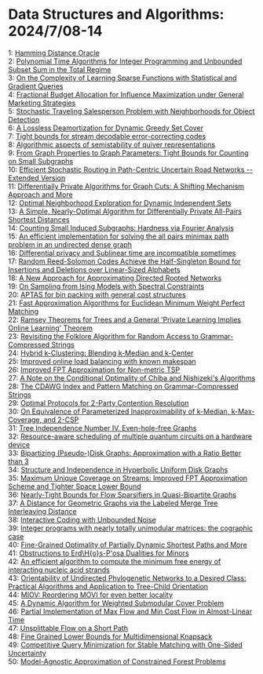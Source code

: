# Data Structures and Algorithms: 2024/7/08-14  
1: [Hamming Distance Oracle](https://doi.org/10.48550/arXiv.2407.05430)  
2: [Polynomial Time Algorithms for Integer Programming and Unbounded Subset  Sum in the Total Regime](https://doi.org/10.48550/arXiv.2407.05435)  
3: [On the Complexity of Learning Sparse Functions with Statistical and  Gradient Queries](https://doi.org/10.48550/arXiv.2407.05622)  
4: [Fractional Budget Allocation for Influence Maximization under General  Marketing Strategies](https://doi.org/10.48550/arXiv.2407.05669)  
5: [Stochastic Traveling Salesperson Problem with Neighborhoods for Object  Detection](https://doi.org/10.48550/arXiv.2407.06366)  
6: [A Lossless Deamortization for Dynamic Greedy Set Cover](https://doi.org/10.48550/arXiv.2407.06431)  
7: [Tight bounds for stream decodable error-correcting codes](https://doi.org/10.48550/arXiv.2407.06446)  
8: [Algorithmic aspects of semistability of quiver representations](https://doi.org/10.48550/arXiv.2407.06493)  
9: [From Graph Properties to Graph Parameters: Tight Bounds for Counting on  Small Subgraphs](https://doi.org/10.48550/arXiv.2407.06801)  
10: [Efficient Stochastic Routing in Path-Centric Uncertain Road Networks --  Extended Version](https://doi.org/10.48550/arXiv.2407.06881)  
11: [Differentially Private Algorithms for Graph Cuts: A Shifting Mechanism  Approach and More](https://doi.org/10.48550/arXiv.2407.06911)  
12: [Optimal Neighborhood Exploration for Dynamic Independent Sets](https://doi.org/10.48550/arXiv.2407.06912)  
13: [A Simple, Nearly-Optimal Algorithm for Differentially Private All-Pairs  Shortest Distances](https://doi.org/10.48550/arXiv.2407.06913)  
14: [Counting Small Induced Subgraphs: Hardness via Fourier Analysis](https://doi.org/10.48550/arXiv.2407.07051)  
15: [An efficient implementation for solving the all pairs minimax path  problem in an undirected dense graph](https://doi.org/10.48550/arXiv.2407.07058)  
16: [Differential privacy and Sublinear time are incompatible sometimes](https://doi.org/10.48550/arXiv.2407.07262)  
17: [Random Reed-Solomon Codes Achieve the Half-Singleton Bound for  Insertions and Deletions over Linear-Sized Alphabets](https://doi.org/10.48550/arXiv.2407.07299)  
18: [A New Approach for Approximating Directed Rooted Networks](https://doi.org/10.48550/arXiv.2407.07543)  
19: [On Sampling from Ising Models with Spectral Constraints](https://doi.org/10.48550/arXiv.2407.07645)  
20: [APTAS for bin packing with general cost structures](https://doi.org/10.48550/arXiv.2407.07677)  
21: [Fast Approximation Algorithms for Euclidean Minimum Weight Perfect  Matching](https://doi.org/10.48550/arXiv.2407.07749)  
22: [Ramsey Theorems for Trees and a General 'Private Learning Implies Online  Learning' Theorem](https://doi.org/10.48550/arXiv.2407.07765)  
23: [Revisiting the Folklore Algorithm for Random Access to  Grammar-Compressed Strings](https://doi.org/10.48550/arXiv.2407.08190)  
24: [Hybrid k-Clustering: Blending k-Median and k-Center](https://doi.org/10.48550/arXiv.2407.08295)  
25: [Improved online load balancing with known makespan](https://doi.org/10.48550/arXiv.2407.08376)  
26: [Improved FPT Approximation for Non-metric TSP](https://doi.org/10.48550/arXiv.2407.08392)  
27: [A Note on the Conditional Optimality of Chiba and Nishizeki's Algorithms](https://doi.org/10.48550/arXiv.2407.08562)  
28: [The CDAWG Index and Pattern Matching on Grammar-Compressed Strings](https://doi.org/10.48550/arXiv.2407.08826)  
29: [Optimal Protocols for 2-Party Contention Resolution](https://doi.org/10.48550/arXiv.2407.08845)  
30: [On Equivalence of Parameterized Inapproximability of k-Median,  k-Max-Coverage, and 2-CSP](https://doi.org/10.48550/arXiv.2407.08917)  
31: [Tree Independence Number IV. Even-hole-free Graphs](https://doi.org/10.48550/arXiv.2407.08927)  
32: [Resource-aware scheduling of multiple quantum circuits on a hardware  device](https://doi.org/10.48550/arXiv.2407.08930)  
33: [Bipartizing (Pseudo-)Disk Graphs: Approximation with a Ratio Better than  3](https://doi.org/10.48550/arXiv.2407.09356)  
34: [Structure and Independence in Hyperbolic Uniform Disk Graphs](https://doi.org/10.48550/arXiv.2407.09362)  
35: [Maximum Unique Coverage on Streams: Improved FPT Approximation Scheme  and Tighter Space Lower Bound](https://doi.org/10.48550/arXiv.2407.09368)  
36: [Nearly-Tight Bounds for Flow Sparsifiers in Quasi-Bipartite Graphs](https://doi.org/10.48550/arXiv.2407.09433)  
37: [A Distance for Geometric Graphs via the Labeled Merge Tree Interleaving  Distance](https://doi.org/10.48550/arXiv.2407.09442)  
38: [Interactive Coding with Unbounded Noise](https://doi.org/10.48550/arXiv.2407.09463)  
39: [Integer programs with nearly totally unimodular matrices: the cographic  case](https://doi.org/10.48550/arXiv.2407.09477)  
40: [Fine-Grained Optimality of Partially Dynamic Shortest Paths and More](https://doi.org/10.48550/arXiv.2407.09651)  
41: [Obstructions to Erd\H{o}s-P\'osa Dualities for Minors](https://doi.org/10.48550/arXiv.2407.09671)  
42: [An efficient algorithm to compute the minimum free energy of interacting  nucleic acid strands](https://doi.org/10.48550/arXiv.2407.09676)  
43: [Orientability of Undirected Phylogenetic Networks to a Desired Class:  Practical Algorithms and Application to Tree-Child Orientation](https://doi.org/10.48550/arXiv.2407.09776)  
44: [MIOV: Reordering MOVI for even better locality](https://doi.org/10.48550/arXiv.2407.18956)  
45: [A Dynamic Algorithm for Weighted Submodular Cover Problem](https://doi.org/10.48550/arXiv.2407.10003)  
46: [Partial Implementation of Max Flow and Min Cost Flow in Almost-Linear  Time](https://doi.org/10.48550/arXiv.2407.10034)  
47: [Unsplittable Flow on a Short Path](https://doi.org/10.48550/arXiv.2407.10138)  
48: [Fine Grained Lower Bounds for Multidimensional Knapsack](https://doi.org/10.48550/arXiv.2407.10146)  
49: [Competitive Query Minimization for Stable Matching with One-Sided  Uncertainty](https://doi.org/10.48550/arXiv.2407.10170)  
50: [Model-Agnostic Approximation of Constrained Forest Problems](https://doi.org/10.48550/arXiv.2407.14536)  